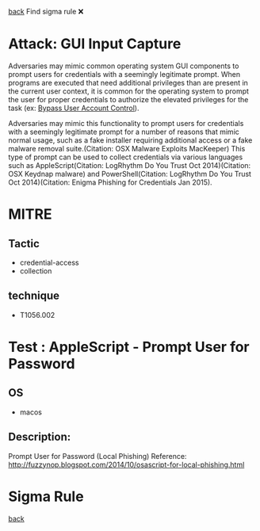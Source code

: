 
[back](../index.md)
Find sigma rule :x: 

# Attack: GUI Input Capture 

Adversaries may mimic common operating system GUI components to prompt users for credentials with a seemingly legitimate prompt. When programs are executed that need additional privileges than are present in the current user context, it is common for the operating system to prompt the user for proper credentials to authorize the elevated privileges for the task (ex: [Bypass User Account Control](https://attack.mitre.org/techniques/T1548/002)).

Adversaries may mimic this functionality to prompt users for credentials with a seemingly legitimate prompt for a number of reasons that mimic normal usage, such as a fake installer requiring additional access or a fake malware removal suite.(Citation: OSX Malware Exploits MacKeeper) This type of prompt can be used to collect credentials via various languages such as AppleScript(Citation: LogRhythm Do You Trust Oct 2014)(Citation: OSX Keydnap malware) and PowerShell(Citation: LogRhythm Do You Trust Oct 2014)(Citation: Enigma Phishing for Credentials Jan 2015). 

# MITRE
## Tactic
  - credential-access
  - collection


## technique
  - T1056.002


# Test : AppleScript - Prompt User for Password
## OS
  - macos


## Description:
Prompt User for Password (Local Phishing)
Reference: http://fuzzynop.blogspot.com/2014/10/osascript-for-local-phishing.html


# Sigma Rule


[back](../index.md)
